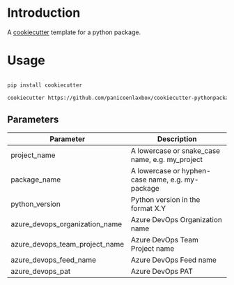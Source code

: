 # Introduction

A [cookiecutter](https://github.com/cookiecutter/cookiecutter) template for a python package.

# Usage

```bash

pip install cookiecutter

cookiecutter https://github.com/panicoenlaxbox/cookiecutter-pythonpackage

```

## Parameters

| Parameter | Description |
| -------------- | ------------------------------------------------------------ |
| project_name | A lowercase or snake_case name, e.g. my_project |
| package_name | A lowercase or hyphen-case name, e.g. my-package |
| python_version | Python version in the format X.Y |
| azure_devops_organization_name | Azure DevOps Organization name |
| azure_devops_team_project_name | Azure DevOps Team Project name |
| azure_devops_feed_name | Azure DevOps Feed name |
| azure_devops_pat | Azure DevOps PAT |
